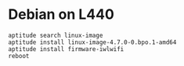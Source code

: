 # Debian on L440


    aptitude search linux-image
    aptitude install linux-image-4.7.0-0.bpo.1-amd64
    aptitude install firmware-iwlwifi
    reboot